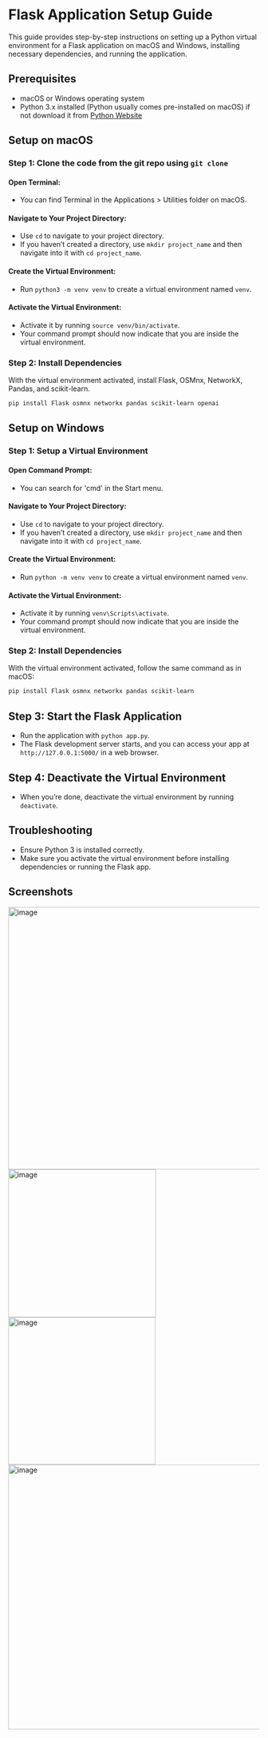 
# Flask Application Setup Guide

This guide provides step-by-step instructions on setting up a Python virtual environment for a Flask application on macOS and Windows, installing necessary dependencies, and running the application.

## Prerequisites

- macOS or Windows operating system 
- Python 3.x installed (Python usually comes pre-installed on macOS) if not download it from [Python Website](https://www.python.org/downloads/)

## Setup on macOS

### Step 1: Clone the code from the git repo using ```git clone```

#### Open Terminal:
- You can find Terminal in the Applications > Utilities folder on macOS.

#### Navigate to Your Project Directory:
- Use `cd` to navigate to your project directory.
- If you haven’t created a directory, use `mkdir project_name` and then navigate into it with `cd project_name`.

#### Create the Virtual Environment:
- Run `python3 -m venv venv` to create a virtual environment named `venv`.

#### Activate the Virtual Environment:
- Activate it by running `source venv/bin/activate`.
- Your command prompt should now indicate that you are inside the virtual environment.

### Step 2: Install Dependencies

With the virtual environment activated, install Flask, OSMnx, NetworkX, Pandas, and scikit-learn.

```bash
pip install Flask osmnx networkx pandas scikit-learn openai
```

## Setup on Windows

### Step 1: Setup a Virtual Environment

#### Open Command Prompt:
- You can search for 'cmd' in the Start menu.

#### Navigate to Your Project Directory:
- Use `cd` to navigate to your project directory.
- If you haven’t created a directory, use `mkdir project_name` and then navigate into it with `cd project_name`.

#### Create the Virtual Environment:
- Run `python -m venv venv` to create a virtual environment named `venv`.

#### Activate the Virtual Environment:
- Activate it by running `venv\Scripts\activate`.
- Your command prompt should now indicate that you are inside the virtual environment.

### Step 2: Install Dependencies

With the virtual environment activated, follow the same command as in macOS:

```bash
pip install Flask osmnx networkx pandas scikit-learn
```

## Step 3: Start the Flask Application

- Run the application with `python app.py`.
- The Flask development server starts, and you can access your app at `http://127.0.0.1:5000/` in a web browser.

## Step 4: Deactivate the Virtual Environment

- When you’re done, deactivate the virtual environment by running `deactivate`.

## Troubleshooting

- Ensure Python 3 is installed correctly.
- Make sure you activate the virtual environment before installing dependencies or running the Flask app.

<h2>Screenshots</h2>

<img width="525" alt="image" src="https://github.com/mharish27/Hazard-Free-Navigation/assets/114908558/f53db5d9-3709-400e-9432-6a4d64c07c6b">

<img width="296" alt="image" src="https://github.com/mharish27/Hazard-Free-Navigation/assets/114908558/65bfc3c5-352f-4bff-a52b-627aec411f96">

<img width="295" alt="image" src="https://github.com/mharish27/Hazard-Free-Navigation/assets/114908558/5bc2771d-ce01-4bb9-a067-8339d3c134a3">

<img width="530" alt="image" src="https://github.com/mharish27/Hazard-Free-Navigation/assets/114908558/7d9178c1-f05e-45a3-a83c-c6ea854ef9c8">




